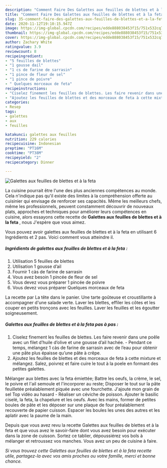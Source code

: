 ```yaml
---
description: "Comment Faire Des Galettes aux feuilles de blettes et à la feta"
title: "Comment Faire Des Galettes aux feuilles de blettes et à la feta"
slug: 35-comment-faire-des-galettes-aux-feuilles-de-blettes-et-a-la-feta
date: 2020-11-12T19:10:15.947Z
image: https://img-global.cpcdn.com/recipes/edde888038453f15/751x532cq70/galettes-aux-feuilles-de-blettes-et-a-la-feta-photo-principale-de-la-recette.jpg
thumbnail: https://img-global.cpcdn.com/recipes/edde888038453f15/751x532cq70/galettes-aux-feuilles-de-blettes-et-a-la-feta-photo-principale-de-la-recette.jpg
cover: https://img-global.cpcdn.com/recipes/edde888038453f15/751x532cq70/galettes-aux-feuilles-de-blettes-et-a-la-feta-photo-principale-de-la-recette.jpg
author: Zachary White
ratingvalue: 3.9
reviewcount: 8
recipeingredient:
- "5 feuilles de blettes"
- "1 gousse dail"
- "1 cs de farine de sarrasin"
- "1 pince de fleur de sel"
- "1 pince de poivre"
- " Quelques morceaux de feta"
recipeinstructions:
- "Ciselez finement les feuilles de blettes. Les faire revenir dans une poêle avec un filet d’huile d’olive et une gousse d’ail hachée. Pendant ce temps, mélangez 1 càs de farine de sarrasin avec de l’eau pour obtenir une pâte plus épaisse qu’une pâte à crêpe."
- "Ajoutez les feuilles de blettes et des morceaux de feta à cette mixture et mélangez. Salez, poivrez et faire cuire le tout à la poele en formant des petites galettes."
categories:
- Resep
tags:
- galettes
- aux
- feuilles

katakunci: galettes aux feuilles 
nutrition: 229 calories
recipecuisine: Indonesian
preptime: "PT16M"
cooktime: "PT38M"
recipeyield: "2"
recipecategory: Dinner

---
```



![Galettes aux feuilles de blettes et à la feta](https://img-global.cpcdn.com/recipes/edde888038453f15/751x532cq70/galettes-aux-feuilles-de-blettes-et-a-la-feta-photo-principale-de-la-recette.jpg)

La cuisine pourrait être l'une des plus anciennes compétences au monde. Cela n'indique pas qu'il existe des limites à la compréhension offerte au cuisinier qui envisage de renforcer ses capacités. Même les meilleurs chefs, même les professionnels, peuvent constamment découvrir de nouveaux plats, approches et techniques pour améliorer leurs compétences en cuisine, alors essayons cette recette de <strong> Galettes aux feuilles de blettes et à la feta </strong>, nous J'espère que vous aimez.

<!--inarticleads1-->

Vous pouvez avoir galettes aux feuilles de blettes et à la feta en utilisant 6 Ingrédients et 2 pas. Voici comment vous atteindre il.

##### Ingrédients de galettes aux feuilles de blettes et à la feta :

1. Utilisation 5 feuilles de blettes
1. Utilisation 1 gousse d’ail
1. Fournir 1 càs de farine de sarrasin
1. Vous avez besoin 1 pincée de fleur de sel
1. Vous devez vous préparer 1 pincée de poivre
1. Vous devez vous préparer  Quelques morceaux de feta


La recette par La tête dans le panier. Une tarte goûteuse et croustillante à accompagner d&#39;une salade verte. Laver les blettes, effiler les côtes et les couper en petits tronçons avec les feuilles. Laver les feuilles et les égoutter soigneusement. 

<!--inarticleads2-->

##### Galettes aux feuilles de blettes et à la feta pas à pas :

1. Ciselez finement les feuilles de blettes. Les faire revenir dans une poêle avec un filet d’huile d’olive et une gousse d’ail hachée. - Pendant ce temps, mélangez 1 càs de farine de sarrasin avec de l’eau pour obtenir une pâte plus épaisse qu’une pâte à crêpe.
1. Ajoutez les feuilles de blettes et des morceaux de feta à cette mixture et mélangez. Salez, poivrez et faire cuire le tout à la poele en formant des petites galettes.


Mélanger aux blettes avec la feta émiettée; Battre les oeufs, la crème, le sel, le poivre et l&#39;ail semoule et l&#39;incorporer au reste; Disposer le tout sur la pâte feuilletée préalablement piquée avec une fourchette. J&#39;ajoute mon grain de sel Top vidéo au hasard - Réaliser un céviche de poisson. Ajouter le basilic ciselé, la feta, la chapelure et les oeufs. Avec les mains, former de petites boules de pâte et les déposer sur une plaque de four préalablement recouverte de papier cuisson. Espacer les boules les unes des autres et les aplatir avec la paume de la main. 

<!--inarticleads1-->

<p>
Depuis que vous avez revu la recette Galettes aux feuilles de blettes et à la feta et que vous avez le savoir-faire dont vous avez besoin pour exécuter dans la zone de cuisson. Sortez ce tablier, dépoussiérez vos bols à mélanger et retroussez vos manches. Vous avez un peu de cuisine à faire.
</p>

<p>
<i>Si vous trouvez cette Galettes aux feuilles de blettes et à la feta recette utile, partagez-la avec vos amis proches ou votre famille, merci et bonne chance.</i>
</p>
